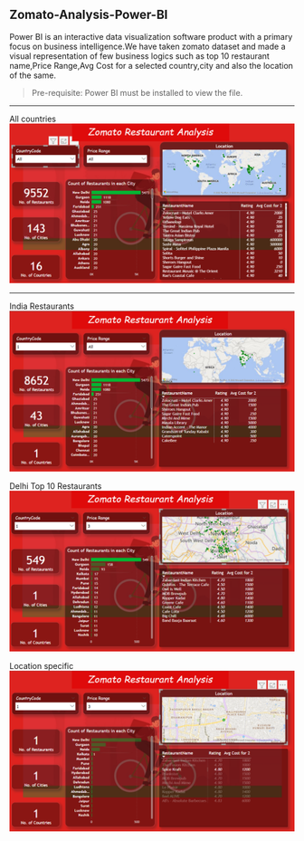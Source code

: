 ## Zomato-Analysis-Power-BI

Power BI is an interactive data visualization software product with a primary focus on business intelligence.We have taken zomato dataset and made a visual representation of few business logics such as top 10 restaurant name,Price Range,Avg Cost for a selected country,city and also the location of the same.


>Pre-requisite: Power BI must be installed to view the file.

<hr>

All countries
<br>
![All Country](https://github.com/aravintharaj-s/Zomato-Analysis-Power-BI/blob/main/img/All-countries.png)
<hr>

India Restaurants
![Indian Restaurants](https://github.com/aravintharaj-s/Zomato-Analysis-Power-BI/blob/main/img/India-restaurants.png)

Delhi Top 10 Restaurants
![Top 10 Delhi](https://github.com/aravintharaj-s/Zomato-Analysis-Power-BI/blob/main/img/Delhi-Restaurants.png)

Location specific
![Map](https://github.com/aravintharaj-s/Zomato-Analysis-Power-BI/blob/main/img/Location-specific.png)


